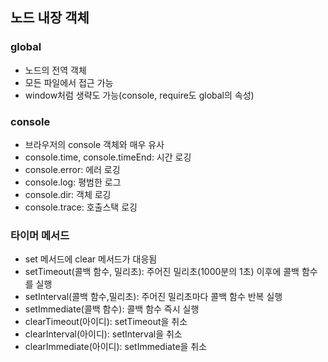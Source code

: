 ## 노드 내장 객체

### global

- 노드의 전역 객체
- 모든 파일에서 접근 가능
- window처럼 생략도 가능(console, require도 global의 속성)

### console

- 브라우저의 console 객체와 매우 유사
- console.time, console.timeEnd: 시간 로깅
- console.error: 에러 로깅
- console.log: 평범한 로그
- console.dir: 객체 로깅
- console.trace: 호출스택 로깅

### 타이머 메서드

- set 메서드에 clear 메서드가 대응됨
- setTimeout(콜백 함수, 밀리초): 주어진 밀리초(1000분의 1초) 이후에 콜백 함수를 실행
- setInterval(콜백 함수,밀리초): 주어진 밀리초마다 콜백 함수 반복 실행
- setImmediate(콜백 함수): 콜백 함수 즉시 실행
- clearTimeout(아이디): setTimeout을 취소
- clearInterval(아이디):
  setInterval을 취소
- clearImmediate(아이디): setImmediate을 취소
